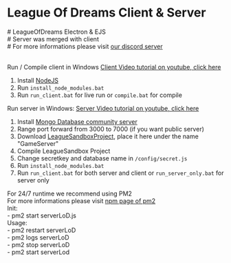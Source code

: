 <h1>League Of Dreams Client & Server</h1>
# LeagueOfDreams Electron & EJS <br>
# Server was merged with client <br>
# For more informations please visit <a href="https://discord.gg/NUDmnGR2ka">our discord server</a>
<br></br>

Run / Compile client in Windows
 <a href="https://www.youtube.com/watch?v=ttUHCmFx02o">Client Video tutorial on youtube, click here</a>
 1. Install <a href="https://nodejs.dev">NodeJS</a>
 2. Run `install_node_modules.bat`
 3. Run `run_client.bat` for live run or `compile.bat` for compile
 
Run server in Windows:
 <a href="https://www.youtube.com/watch?v=Kx1fhEyY2dk">Server Video tutorial on youtube, click here</a>
 1. Install <a href="https://www.mongodb.com/try/download/community">Mongo Database community server</a>
 2. Range port forward from 3000 to 7000 (if you want public server)
 3. Download <a href="https://github.com/LeagueSandbox/GameServer">LeagueSandboxProject</a>, place it here under the name "GameServer"
 4. Compile LeagueSandbox Project
 5. Change secretkey and database name in <code>/config/secret.js</code><br>
 7. Run `install_node_modules.bat`
 8. Run `run_client.bat` for both server and client or `run_server_only.bat` for server only

For 24/7 runtime we recommend using PM2<br>
For more informations please visit <a href="https://www.npmjs.com/package/pm2">npm page of pm2</a><br>
 Init:<br>
     - pm2 start serverLoD.js<br>
 Usage:<br>
     - pm2 restart serverLoD<br>
     - pm2 logs serverLoD<br>
     - pm2 stop serverLoD<br>
     - pm2 start serverLod<br>
